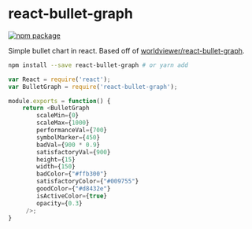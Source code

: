 # react-bullet-graph

[![npm package][npm-badge]][npm]

Simple bullet chart in react. Based off of [worldviewer/react-bullet-graph](https://github.com/worldviewer/react-bullet-graph).

```bash
npm install --save react-bullet-graph # or yarn add
```

```javascript
var React = require('react');
var BulletGraph = require('react-bullet-graph');

module.exports = function() {
    return <BulletGraph
        scaleMin={0}
        scaleMax={1000}
        performanceVal={700}
        symbolMarker={450}
        badVal={900 * 0.9}
        satisfactoryVal={900}
        height={15}
        width={150}
        badColor={"#ffb300"}
        satisfactoryColor={"#009755"}
        goodColor={"#d8432e"}
        isActiveColor={true}
        opacity={0.3}
     />;
}
```

[npm-badge]: https://img.shields.io/npm/v/react-bullet-graph.png?style=flat-square
[npm]: https://www.npmjs.org/package/react-bullet-graph
